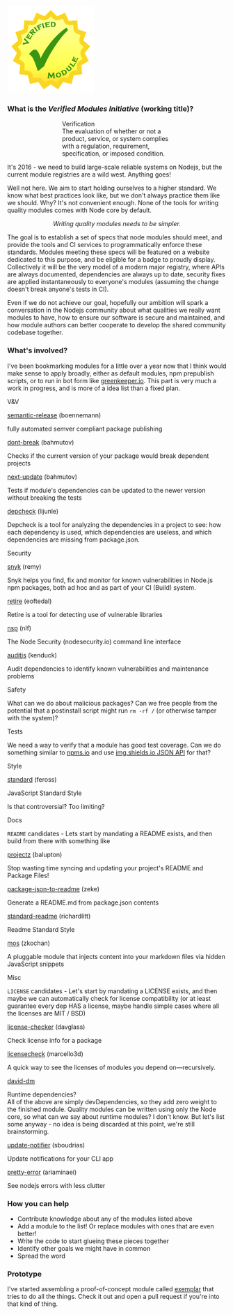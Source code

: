 <!--
title: About
-->

<article class="ui grid container">
<div class="row">
  <div class="column">
    <img class="ui centered image" alt="Verified Modules Initiative Logo" src="/assets/badge.png">
  </div>
</div>

<section class="ui vertical segment">

<h1 class="ui header">What is the <i>Verified Modules Initiative</i> (working title)?</h1>

<div class="ui segment" style="width: 50%; margin-left: auto; margin-right: auto">
  <div class="ui list">
    <div class="item">
      <i class="book icon"></i>
      <div class="content">
        <span class="header">Verification</span>
        <div class="description">The evaluation of whether or not a product, service, or system complies with a regulation, requirement, specification, or imposed condition.</div>
      </div>
    </div>
  </div>
</div>

It's 2016 - we need to build large-scale reliable systems on Nodejs, but the current module registries are a wild west.
Anything goes!

Well not here. We aim to start holding ourselves to a higher standard. We know what best practices look like,
but we don't always practice them like we should. Why? It's not convenient enough. None of the tools for writing quality
modules comes with Node core by default.

<p style="text-align: center">
  <i class="ui header">Writing quality modules needs to be simpler.</i>
</p>

The goal is to establish a set of specs that node modules should meet, and provide
the tools and CI services to programmatically enforce these standards.
Modules meeting these specs will be featured on a website dedicated to this purpose, and be
eligible for a badge to proudly display. Collectively it will be the very model of a modern major registry, where APIs are
always documented, dependencies are always up to date, security fixes are applied instantaneously to everyone's modules
(assuming the change doesn't break anyone's tests in CI).

Even if we do not achieve our goal, hopefully our ambition will spark a conversation in the Nodejs community about
what qualities we really want modules to have, how to ensure our software is secure and maintained, and how
module authors can better cooperate to develop the shared community codebase together.
</section>

<section class="ui vertical segment">
<h1 class="ui header">What's involved?</h1>

I've been bookmarking modules for a little over a year now that I think would make sense to apply broadly, either as
default modules, npm prepublish scripts, or to run in bot form like [greenkeeper.io](https://greenkeeper.io). This part is
very much a work in progress, and is more of a idea list than a fixed plan.

<div class="ui list">

<div class="item">
<i class="folder icon"></i>
<div class="content">
<div class="header">V&V</div>
<div class="list">

<div class="item">
<i class="cube icon"></i>
<div class="content">
<div class="header">

[semantic-release](https://www.npmjs.com/package/semantic-release) (boennemann)

</div>
<div class="description">

fully automated semver compliant package publishing

</div>
</div>
</div>

<div class="item">
<i class="cube icon"></i>
<div class="content">
<div class="header">

[dont-break](https://www.npmjs.com/package/dont-break) (bahmutov)

</div>
<div class="description">

Checks if the current version of your package would break dependent projects

</div>
</div>
</div>

<div class="item">
<i class="cube icon"></i>
<div class="content">
<div class="header">

[next-update](https://www.npmjs.com/package/next-update) (bahmutov)

</div>
<div class="description">

Tests if module's dependencies can be updated to the newer version without breaking the tests

</div>
</div>
</div>

<div class="item">
<i class="cube icon"></i>
<div class="content">
<div class="header">

[depcheck](https://www.npmjs.com/package/depcheck) (lijunle)

</div>
<div class="description">

Depcheck is a tool for analyzing the dependencies in a project to see: how each dependency is used, which dependencies are useless, and which dependencies are missing from package.json.

</div>
</div>
</div>

</div>
</div>
</div>

<div class="item">
<i class="folder icon"></i>
<div class="content">
<div class="header">Security</div>
<div class="list">

<div class="item">
<i class="cube icon"></i>
<div class="content">
<div class="header">

[snyk](https://www.npmjs.com/package/snyk) (remy)

</div>
<div class="description">

Snyk helps you find, fix and monitor for known vulnerabilities in Node.js npm packages, both ad hoc and as part of your CI (Build) system.

</div>
</div>
</div>

<div class="item">
<i class="cube icon"></i>
<div class="content">
<div class="header">

[retire](https://www.npmjs.com/package/retire) (eoftedal)

</div>
<div class="description">

Retire is a tool for detecting use of vulnerable libraries

</div>
</div>
</div>

<div class="item">
<i class="cube icon"></i>
<div class="content">
<div class="header">

[nsp](https://www.npmjs.com/package/nsp) (nlf)

</div>
<div class="description">

The Node Security (nodesecurity.io) command line interface

</div>
</div>
</div>

<div class="item">
<i class="cube icon"></i>
<div class="content">
<div class="header">

[auditjs](https://www.npmjs.com/package/auditjs) (kenduck)

</div>
<div class="description">

Audit dependencies to identify known vulnerabilities and maintenance problems

</div>
</div>
</div>

</div>
</div>
</div>

<div class="item">
<i class="folder icon"></i>
<div class="content">
<div class="header">Safety</div>
<div class="list">

<div class="item">
<i class="help icon"></i>
<div class="content">
<div class="description">

What can we do about malicious packages? Can we free people from the potential that a postinstall script might run `rm -rf /` (or otherwise tamper with the system)?

</div>
</div>
</div>

</div>

</div>
</div>

<div class="item">
<i class="folder icon"></i>
<div class="content">
<div class="header">Tests</div>
<div class="list">

<div class="item">
<i class="help icon"></i>
<div class="content">
<div class="description">

We need a way to verify that a module has good test coverage. Can we do something similar to [npms.io](npms.io) and use [img.shields.io JSON API](https://img.shields.io/coveralls/IndigoUnited/node-planify.json) for that?

</div>
</div>
</div>

</div>
</div>
</div>

<div class="item">
<i class="folder icon"></i>
<div class="content">
<div class="header">Style</div>
<div class="list">

<div class="item">
<i class="cube icon"></i>
<div class="content">
<div class="header">

[standard](https://www.npmjs.com/package/standard) (feross)

</div>
<div class="description">

JavaScript Standard Style

</div>

<div class="list">
<div class="item">
<i class="help icon"></i>
<div class="content">

Is that controversial? Too limiting?

</div>
</div>
</div>

</div>
</div>
</div>

</div>
</div>


<div class="item">
<i class="folder icon"></i>
<div class="content">
<div class="header">Docs</div>
<div class="list">

<div class="item">
<i class="help icon"></i>
<div class="content">
<div class="description">

`README` candidates - Lets start by mandating a README exists, and then build from there with something like

</div>
<div class="list">

<div class="item">
<i class="cube icon"></i>
<div class="content">
<div class="header">

[projectz](https://www.npmjs.com/package/projectz) (balupton)

</div>
<div class="description">

Stop wasting time syncing and updating your project's README and Package Files!

</div>
</div>
</div>

<div class="item">
<i class="cube icon"></i>
<div class="content">
<div class="header">

[package-json-to-readme](https://www.npmjs.com/package/package-json-to-readme) (zeke)

</div>
<div class="description">

Generate a README.md from package.json contents

</div>
</div>
</div>

<div class="item">
<i class="cube icon"></i>
<div class="content">
<div class="header">

[standard-readme](https://www.npmjs.com/package/standard-readme) (richardlitt)

</div>
<div class="description">

Readme Standard Style

</div>
</div>
</div>

<div class="item">
<i class="cube icon"></i>
<div class="content">
<div class="header">

[mos](https://www.npmjs.com/package/mos) (zkochan)

</div>
<div class="description">

A pluggable module that injects content into your markdown files via hidden JavaScript snippets

</div>
</div>
</div>

</div>
</div>
</div>

</div>
</div>
</div>

<div class="item">
<i class="folder icon"></i>
<div class="content">
<div class="header">Misc</div>
<div class="list">

<div class="item">
<i class="help icon"></i>
<div class="content">
<div class="description">

`LICENSE` candidates - Let's start by mandating a LICENSE exists, and then maybe we can automatically check for license compatibility (or at least guarantee every dep HAS a license, maybe handle simple cases where all the licenses are MIT / BSD)

</div>
<div class="list">
<div class="item">
<i class="cube icon"></i>
<div class="content">
<div class="header">

[license-checker](https://www.npmjs.com/package/license-checker) (davglass)

</div>
<div class="description">

Check license info for a package

</div>
</div>
</div>

<div class="item">
<i class="cube icon"></i>
<div class="content">
<div class="header">

[licensecheck](https://www.npmjs.com/package/licensecheck) (marcello3d)

</div>
<div class="description">

A quick way to see the licenses of modules you depend on—recursively.

</div>
</div>
</div>

</div>
</div>
</div>

<div class="item">
<i class="cube icon"></i>
<div class="content">
<div class="header">

[david-dm](https://david-dm.org/)

</div>
</div>
</div>

</div>
</div>
</div>

<div class="item">
<i class="folder icon"></i>
<div class="content">
<div class="header">
Runtime dependencies?
</div>
<div class="description">
All of the above are simply devDependencies, so they add zero weight to the finished module. Quality modules can be written using only the Node core, so what can we say about runtime modules? I don't know. But let's list some anyway - no idea is being discarded at this point, we're still brainstorming.
</div>
<div class="list">
<div class="item">
<i class="cube icon"></i>
<div class="content">
<div class="header">

[update-notifier](https://www.npmjs.com/package/update-notifier) (sboudrias)

</div>
<div class="description">

Update notifications for your CLI app

</div>
</div>
</div>

<div class="item">
<i class="cube icon"></i>
<div class="content">
<div class="header">

[pretty-error](https://www.npmjs.com/package/pretty-error) (ariaminaei)

</div>
<div class="description">

See nodejs errors with less clutter

</div>
</div>
</div>

</div>
</div>
</div>

</div>
</div>
</div>

</div>
</section>

<section class="ui vertical segment">
<h1 class="ui header">How you can help</h1>

- Contribute knowledge about any of the modules listed above
- Add a module to the list! Or replace modules with ones that are even better!
- Write the code to start glueing these pieces together
- Identify other goals we might have in common
- Spread the word

</section>

<section class="ui vertical segment">
<h1 class="ui header">Prototype</h1>

I've started assembling a proof-of-concept module called [exemplar](https://github.com/VerifiedModules/exemplar) that tries to do all the things. Check it out and open a pull request if you're into that kind of thing.

</section>
</article>
